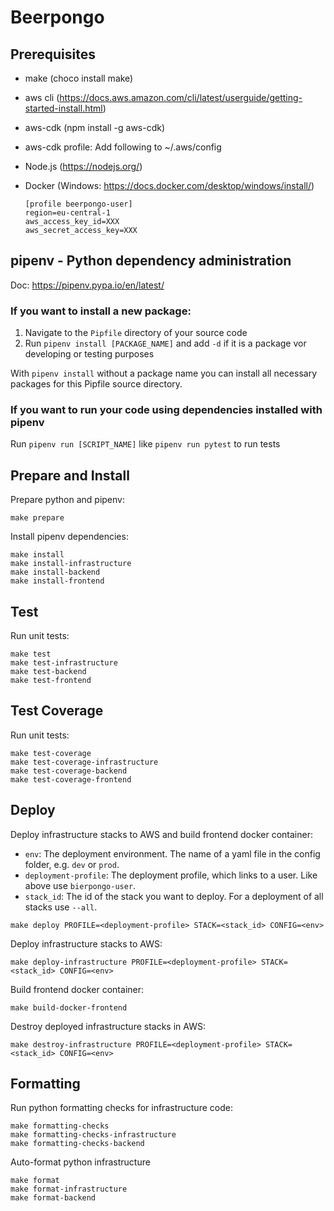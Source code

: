 # Beerpongo

## Prerequisites
- make (choco install make)
- aws cli (https://docs.aws.amazon.com/cli/latest/userguide/getting-started-install.html)
- aws-cdk (npm install -g aws-cdk)
- aws-cdk profile: Add following to ~/.aws/config
- Node.js (https://nodejs.org/)
- Docker (Windows: https://docs.docker.com/desktop/windows/install/)

  ```
  [profile beerpongo-user]
  region=eu-central-1
  aws_access_key_id=XXX
  aws_secret_access_key=XXX
  ```


## pipenv - Python dependency administration
Doc: https://pipenv.pypa.io/en/latest/

### If you want to install a new package:
1. Navigate to the `Pipfile` directory of your source code
2. Run `pipenv install [PACKAGE_NAME]` and add `-d` if it is a package vor developing or testing purposes

With `pipenv install` without a package name you can install all necessary packages for this Pipfile source directory.

### If you want to run your code using dependencies installed with pipenv
Run `pipenv run [SCRIPT_NAME]` like `pipenv run pytest` to run tests


## Prepare and Install
Prepare python and pipenv:
```
make prepare
```
Install pipenv dependencies:
```
make install
make install-infrastructure
make install-backend
make install-frontend
```


## Test
Run unit tests:
```
make test
make test-infrastructure
make test-backend
make test-frontend
```


## Test Coverage
Run unit tests:
```
make test-coverage
make test-coverage-infrastructure
make test-coverage-backend
make test-coverage-frontend
```


## Deploy
Deploy infrastructure stacks to AWS and build frontend docker container:
- `env`: The deployment environment. The name of a yaml file in the config folder, e.g. `dev` or `prod`.
- `deployment-profile`: The deployment profile, which links to a user. Like above use `bierpongo-user`.
- `stack_id`: The id of the stack you want to deploy. For a deployment of all stacks use `--all`.
```
make deploy PROFILE=<deployment-profile> STACK=<stack_id> CONFIG=<env>
```
Deploy infrastructure stacks to AWS:
```
make deploy-infrastructure PROFILE=<deployment-profile> STACK=<stack_id> CONFIG=<env>
```
Build frontend docker container:
```
make build-docker-frontend
```



Destroy deployed infrastructure stacks in AWS:
```
make destroy-infrastructure PROFILE=<deployment-profile> STACK=<stack_id> CONFIG=<env>
```


## Formatting
Run python formatting checks for infrastructure code:
```
make formatting-checks
make formatting-checks-infrastructure
make formatting-checks-backend
```
Auto-format python infrastructure 
```
make format
make format-infrastructure
make format-backend
```
